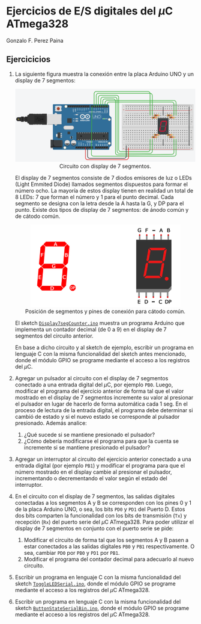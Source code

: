 # Ejercicios de E/S digitales del $`\mu`$C ATmega328

Gonzalo F. Perez Paina

<style>
td, th {
   border: none!important;
}
</style>

## Ejercicicios

1. La siguiente figura muestra la conexión entre la placa Arduino UNO y un display de 7 segmentos:
    <div align="center">
      <img src="img/tinkercad_display7seg.png" alt="Conexión con display de 7 segmentos" width="600"/>
      <br>Circuito con display de 7 segmentos.
    </div>

    El display de 7 segmentos consiste de 7 diodos emisores de luz o LEDs (Light Emmited Diode) llamados segmentos dispuestos para formar el número ocho. La mayoría de estos display tienen en realidad un total de 8 LEDs: 7 que forman el número y 1 para el punto decimal. Cada segmento se designa con la letra desde la A hasta la G, y DP para el punto. Existe dos tipos de display de 7 segmentos: de ánodo común y de cátodo común.
    <div align="center">
      <img src="img/display7seg.png" alt="Display de 7 segmentos" width="400"/>
      <br>Posición de segmentos y pines de conexión para cátodo común.
    </div>
    
    El sketch [`Display7segCounter.ino`](../src/arduino/sketch/Display7segCounter/Display7segCounter.ino) muestra un programa Arduino que implementa un contador decimal (de 0 a 9) en el display de 7 segmentos del circuito anterior.

    En base a dicho circuito y al sketch de ejemplo, escribir un programa en lenguaje C con la misma funcionalidad del sketch antes mencionado, donde el módulo GPIO se programe mediante el acceso a los registros del $\mu$C.

1. Agregar un pulsador al circuito con el display de 7 segmentos conectado a una entrada digital del $\mu$C, por ejemplo `PB0`. Luego, modificar el programa del ejercicio anterior de forma tal que el valor mostrado en el display de 7 segmentos incremente su valor al presionar el pulsador en lugar de hacerlo de forma automática cada 1 seg. En el proceso de lectura de la entrada digital, el programa debe determinar si cambió de estado y si el nuevo estado se corresponde al pulsador presionado. Además analice:
    1. ¿Qué sucede si se mantiene presionado el pulsador?
    1. ¿Cómo debería modificarse el programa para que la cuenta se incremente si se mantiene presionado el pulsador?

1. Agregar un interruptor al circuito del ejercicio anterior conectado a una entrada digital (por ejemplo `PB1`) y modificar el programa para que el número mostrado en el display cambie al presionar el pulsador, incrementando o decrementando el valor según el estado del interruptor.

1. En el circuito con el display de 7 segmentos, las salidas digitales conectadas a los segmentos A y B se corresponden con los pines 0 y 1 de la placa Arduino UNO, o sea, los bits `PD0` y `PD1` del Puerto D. Estos dos bits comparten la funcionalidad con los bits de transmisión (`Tx`) y recepción (`Rx`) del puerto serie del $\mu$C ATmega328. Para poder utilizar el display de 7 segmentos en conjunto con el puerto serie se pide:
    1. Modificar el circuito de forma tal que los segmentos A y B pasen a estar conectados a las salidas digitales `PB0` y `PB1` respectivamente. O sea, cambiar `PD0` por `PB0` y `PD1` por `PB1`.
    1. Modificar el programa del contador decimal para adecuarlo al nuevo circuito.

1. Escribir un programa en lenguaje C con la misma funcionalidad del sketch [`ToggleLEDSerial.ino`](https://github.com/ciiiutnfrc/ponchitoCIII/blob/master/sketch/ToggleLEDSerial/ToggleLEDSerial.ino), donde el módulo GPIO se programe mediante el acceso a los registros del $\mu$C ATmega328.

1. Escribir un programa en lenguaje C con la misma funcionalidad del sketch [`ButtonStateSerialBin.ino`](https://github.com/ciiiutnfrc/ponchitoCIII/blob/master/sketch/ButtonStateSerialBin/ButtonStateSerialBin.ino), donde el módulo GPIO se programe mediante el acceso a los registros del $\mu$C ATmega328.

